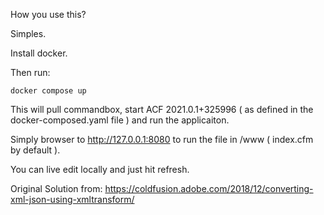 How you use this?

Simples.

Install docker.

Then run:

```
docker compose up
```

This will pull commandbox, start ACF 2021.0.1+325996 ( as defined in the docker-composed.yaml file ) and run the applicaiton.

Simply browser to http://127.0.0.1:8080 to run the file in /www ( index.cfm by default ).

You can live edit locally and just hit refresh.

Original Solution from: https://coldfusion.adobe.com/2018/12/converting-xml-json-using-xmltransform/